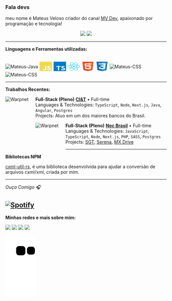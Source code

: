 ### Fala devs 
meu nome é Mateus Veloso criador do canal [MV Dev](https://www.youtube.com/channel/UCC9perNxg45pzi-hO2NNe_w), apaixonado por programação e tecnologia!
<div align="center">
  <img height="180em" src="https://github-readme-stats.vercel.app/api?username=mateusbr85&show_icons=true&theme=dark&include_all_commits=true&count_private=true"/>
  <img height="180em" src="https://github-readme-stats.vercel.app/api/top-langs/?username=mateusbr85&langs_count=7&theme=dark"/>
</div>

---
**Linguagens e Ferramentas utilizadas:** 

<div style="display: inline_block"><br>
  <img align="center" alt="Mateus-Java" height="30" width="40" src=" https://cdn.jsdelivr.net/gh/devicons/devicon@latest/icons/java/java-original-wordmark.svg">
  <img align="center" alt="Mateus-Js" height="30" width="40" src="https://raw.githubusercontent.com/devicons/devicon/master/icons/javascript/javascript-plain.svg">
  <img align="center" alt="Mateus-Ts" height="30" width="40" src="https://raw.githubusercontent.com/devicons/devicon/master/icons/typescript/typescript-plain.svg">
  <img align="center" alt="Mateus-React" height="30" width="40" src="https://raw.githubusercontent.com/devicons/devicon/master/icons/react/react-original.svg">
  <img align="center" alt="Mateus-HTML" height="30" width="40" src="https://raw.githubusercontent.com/devicons/devicon/master/icons/html5/html5-original.svg">
  <img align="center" alt="Mateus-CSS" height="30" width="40" src="https://raw.githubusercontent.com/devicons/devicon/master/icons/css3/css3-original.svg">
  <img align="center" alt="Mateus-CSS" height="30" width="40" src="https://cdn.jsdelivr.net/gh/devicons/devicon/icons/postgresql/postgresql-original.svg">
  <img align="center" alt="Mateus-CSS" height="30" width="40" src="https://cdn.jsdelivr.net/gh/devicons/devicon/icons/nextjs/nextjs-original.svg">
</div>

---

**Trabalhos Recentes:** 

[<img align="left" height="94px" width="94px" alt="Warpnet" src="https://dmwnh9nwzeoaa.cloudfront.net/2020-11/ciandt-logo-thumbnail.png"/>](https://ciandt.com/br/pt-br/home)

**Full-Stack (Pleno)** 
[**CI&T**](https://ciandt.com/br/pt-br/home) • Full-time \
Languages & Technologies: `TypeScript`, `Node`, `Next.js`, `Java`, `Angular`, `Postgres`\
Projects: Atuo em um dos maiores bancos do Brasil.
<br/>


[<img align="left" height="94px" width="94px" alt="Warpnet" src="https://i.imgur.com/E4uqLHm.png"/>](http://necbrasil.com.br/)


**Full-Stack (Pleno)** 
[**Nec Brasil**](http://necbrasil.com.br/) • Full-time \
Languages & Technologies: `JavaScript`, `TypeScript`, `Node`, `Next.js`, `PHP`, `SASS`, `Postgres`\
Projects: [SGT](http://www.cruzdemaltatransportes.com.br), [Serena](https://serenaarmazens.com.br), [MX Drive](http://www.mxdrive.com.br)
<br/>


---
**Bibliotecas NPM**

[cxml-util-rs](https://www.npmjs.com/package/cxml-util-rc), é uma biblioteca desenvolvida para ajudar a conversão de arquivos cxml/xml, criada por mim.

---

*Ouça Comigo 🎧*

[![Spotify](https://github-readme-remake.vercel.app/api/spotify)](https://open.spotify.com/track/6WnOk6l8nfYrGKWwO2JHuz?si=17013c60b9fe4b50)
<br/>
---
 
 **Minhas redes e mais sobre mim:**
 
<div> 
  <a href="https://www.youtube.com/channel/UCC9perNxg45pzi-hO2NNe_w" target="_blank"><img src="https://img.shields.io/badge/YouTube-FF0000?style=for-the-badge&logo=youtube&logoColor=white" target="_blank"></a>
  <a href="https://www.instagram.com/mateusbr90/" target="_blank"><img src="https://img.shields.io/badge/-Instagram-%23E4405F?style=for-the-badge&logo=instagram&logoColor=white" target="_blank"></a>
  <a href = "mailto:mateus.maveloso@gmail.com"><img src="https://img.shields.io/badge/-Gmail-%23333?style=for-the-badge&logo=gmail&logoColor=white" target="_blank"></a>
  <a href="https://www.linkedin.com/in/mateus-veloso/" target="_blank"><img src="https://img.shields.io/badge/-LinkedIn-%230077B5?style=for-the-badge&logo=linkedin&logoColor=white" target="_blank"></a> 
 
  ![Snake animation](https://github.com/mateusbr85/mateusbr85/blob/output/github-contribution-grid-snake.svg)
 
</div>

